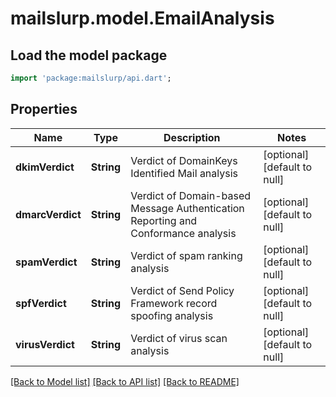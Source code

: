 # mailslurp.model.EmailAnalysis

## Load the model package
```dart
import 'package:mailslurp/api.dart';
```

## Properties
Name | Type | Description | Notes
------------ | ------------- | ------------- | -------------
**dkimVerdict** | **String** | Verdict of DomainKeys Identified Mail analysis | [optional] [default to null]
**dmarcVerdict** | **String** | Verdict of Domain-based Message Authentication Reporting and Conformance analysis | [optional] [default to null]
**spamVerdict** | **String** | Verdict of spam ranking analysis | [optional] [default to null]
**spfVerdict** | **String** | Verdict of Send Policy Framework record spoofing analysis | [optional] [default to null]
**virusVerdict** | **String** | Verdict of virus scan analysis | [optional] [default to null]

[[Back to Model list]](../README.md#documentation-for-models) [[Back to API list]](../README.md#documentation-for-api-endpoints) [[Back to README]](../README.md)


